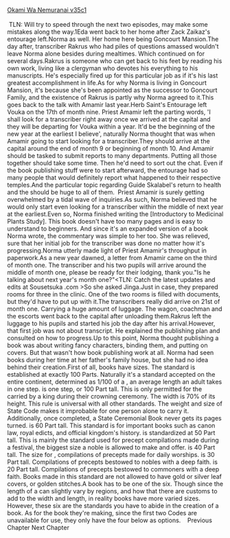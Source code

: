 [Okami Wa Nemuranai v35c1](https://www.sousetsuka.com/2021/01/okami-wa-nemuranai-351.html)
<br/><br/>
 TLN: Will try to speed through the next two episodes, may make some mistakes along the way.1Eda went back to her home after Zack Zaikaz's entourage left.Norma as well. Her home here being Goncourt Mansion.The day after, transcriber Rakrus who had piles of questions amassed wouldn't leave Norma alone besides during mealtimes. Which continued on for several days.Rakrus is someone who can get back to his feet by reading his own work, living like a clergyman who devotes his everything to his manuscripts. He's especially fired up for this particular job as if it's his last greatest accomplishment in life.As for why Norma is living in Goncourt Mansion, it's because she's been appointed as the successor to Goncourt Family, and the existence of Rakrus is partly why Norma agreed to it.This goes back to the talk with Amamir last year.Herb Saint's Entourage left Vouka on the 17th of month nine. Priest Amamir left the parting words, 'I shall look for a transcriber right away once we arrived at the capital and they will be departing for Vouka within a year. It'd be the beginning of the new year at the earliest I believe', naturally Norma thought that was when Amamir going to start looking for a transcriber.They should arrive at the capital around the end of month 9 or beginning of month 10. And Amamir should be tasked to submit reports to many departments. Putting all those together should take some time. Then he'd need to sort out the chat. Even if the book publishing stuff were to start afterward, the entourage had so many people that would definitely report what happened to their respective temples.And the particular topic regarding Guide Skalabel's return to health and the <Purification> should be huge to all of them.  Priest Amamir is surely getting overwhelmed by a tidal wave of inquiries.As such, Norma believed that he would only start even looking for a transcriber within the middle of next year at the earliest.Even so, Norma finished writing the [Introductory to Medicinal Plants Study]. This book doesn't have too many pages and is easy to understand to beginners. And since it's an expanded version of a book Norma wrote, the commentary was simple to her too. She was relieved, sure that her initial job for the transcriber was done no matter how it's progressing.Norma utterly made light of Priest Amamir's throughput in paperwork.As a new year dawned, a letter from Amamir came on the third of month one. The transcriber and his two pupils will arrive around the middle of month one, please be ready for their lodging, thank you."Is he talking about next year's month one?"<TLN: Catch the latest updates and edits at Sousetsuka .com >So she asked Jinga.Just in case, they prepared rooms for three in the clinic. One of the two rooms is filled with documents, but they'd have to put up with it.The transcribers really did arrive on 21st of month one. Carrying a huge amount of luggage. The wagon, coachman and the escorts went back to the capital after unloading them.Rakrus left the luggage to his pupils and started his job the day after his arrival.However, that first job was not about transcript. He explained the publishing plan and consulted on how to progress.Up to this point, Norma thought publishing a book was about writing fancy characters, binding them, and putting on covers. But that wasn't how book publishing work at all. Norma had seen books during her time at her father's family house, but she had no idea behind their creation.First of all, books have sizes. The standard is established at exactly 100 Parts. Naturally it's a standard accepted on the entire continent, determined as 1/100 of a <Step>, an average length an adult takes in one step.<State Code> is one step, or 100 Part tall. This is only permitted for the <State Ceremonial Book> carried by a king during their crowning ceremony. The width is 70% of its height. This rule is universal with all other standards. The weight and size of State Code makes it improbable for one person alone to carry it. Additionally, once completed, a State Ceremonial Book never gets its pages turned.<Law Code> is 60 Part tall. This standard is for important books such as canon law, royal edicts, and official kingdom's history.<Festive Code> is standardized at 50 Part tall. This is mainly the standard used for <Celebratory Books> precept compilations made during a festival, the biggest size a noble is allowed to make and offer.<Abridged Code> is 40 Part tall. The size for <Simplified Celebratory Books>, compilations of precepts made for daily worships.<Sacred Code> is 30 Part tall. Compilations of precepts bestowed to nobles with a deep faith.<Commoner Code> is 20 Part tall. Compilations of precepts bestowed to commoners with a deep faith. Books made in this standard are not allowed to have gold or silver leaf covers, or golden stitches.A book has to be one of the six. Though since the length of a <Part> can slightly vary by regions, and how that there are customs to add <Decorative Length> to the width and length, in reality books have more varied sizes. However, these six are the standards you have to abide in the creation of a book. As for the book they're making, since the first two Codes are unavailable for use, they only have the four below as options.    Previous Chapter Next Chapter<br/>
